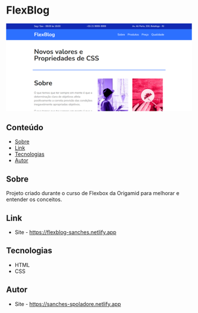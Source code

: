 # FlexBlog

![](./.github/preview.png)

## Conteúdo
- [Sobre](#sobre)
- [Link](#link)
- [Tecnologias](#tecnologias)
- [Autor](#autor)

## Sobre
Projeto criado durante o curso de Flexbox da Origamid para melhorar e entender os conceitos.

## Link
- Site - https://flexblog-sanches.netlify.app

## Tecnologias
- HTML
- CSS

## Autor
- Site - https://sanches-spoladore.netlify.app
